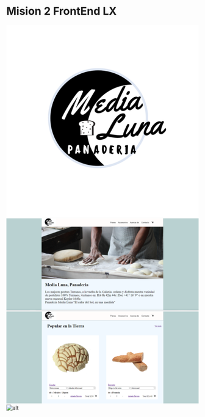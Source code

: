 # Mision 2 FrontEnd LX
![alt](Capturas/logo.svg)
![alt](Capturas/index.PNG)
![alt](Capturas/pedido-formulario-cliente.PNG)
![alt](Captura/vistaChef.PNG)
